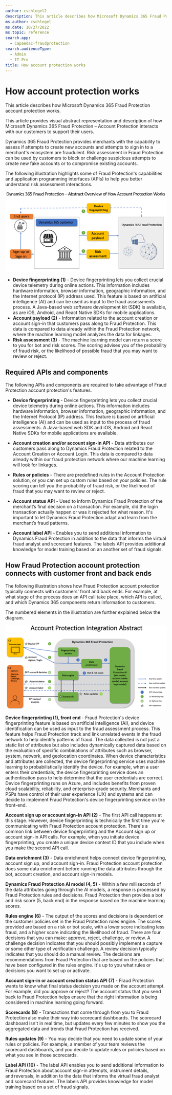 ```yaml
---
author: cschlegel2
description: This article describes how Microsoft Dynamics 365 Fraud Protection account protection works.
ms.author: cschlegel
ms.date: 10/27/2022
ms.topic: reference
search.app: 
  - Capaedac-fraudprotection
search.audienceType:
  - Admin
  - IT Pro
title: How account protection works
---
```


# How account protection works

This article describes how Microsoft Dynamics 365 Fraud Protection account protection works.

This article provides visual abstract representation and description of how Microsoft Dynamics 365 Fraud Protection – Account Protection interacts with our customers to support their users. 

Dynamics 365 Fraud Protection provides merchants with the capability to assess if attempts to create new accounts and attempts to sign in to a merchant's ecosystem are fraudulent. Risk assessment in Fraud Protection can be used by customers to block or challenge suspicious attempts to create new fake accounts or to compromise existing accounts. 

The following illustration highlights some of Fraud Protection's capabilities and application programming interfaces (APIs) to help you better understand risk assessment interactions.

![Abstract overview of how Fraud Protection account protection works](media/architecture-abstract1-overview.png)

- **Device fingerprinting (1)** - Device fingerprinting lets you collect crucial device telemetry during online actions. This information includes hardware information, browser information, geographic information, and the Internet protocol (IP) address used. This feature is based on artificial intelligence (AI) and can be used as input to the fraud assessments process. A Java-based web software development kit (SDK) is available, as are iOS, Android, and React Native SDKs for mobile applications.
- **Account payload (2)** - Information related to the account creation or account sign-in that customers pass along to Fraud Protection. This data is compared to data already within the Fraud Protection network, where the machine learning model analyzes the data for linkages. 
- **Risk assessment (3)** - The machine learning model can return a score to you for bot and risk scores. The scoring advises you of the probability of fraud risk, or the likelihood of possible fraud that you may want to review or reject.  

<!--
On the left side of the illustration above, you can see these are the Dynamics 365 Fraud Protection customers and our merchant's customers. For example, if a user is creating a new account or signing into an existing account, the merchant or payment service provider (PSP) can add Fraud Protection's device fingerprinting to their user interfaces (UIs), so that when someone is interacting to access a website, we are collecting device forensics. We then assign a unique device ID to the session to help identify whenever the user completes some specific event such as an account creation or account login attempt.   

When a new account is created or if an account sign-in takes place, there is an API from Fraud Protection side that is being called with specific information, to then pass along to Dynamics 365 Fraud Protection **(number 2)**. Then that data is compared to the data already within our fraud protection network. Our machine learning will then try to find linkages and see past behavior coming from data attributes such as IP address, geo location, email address, phone number, and other system information. There are many other device fingerprinting attributes, as well as other data attributes related to the activity of the entities within the transaction such as velocities or the timing of login attempts. For example, how frequently are we seeing some activity coming from the same account; and then these data attributes that are sent through machine learning analysis to enable us to then return a fraud risk score to you. 

Then on top of the machine learning analysis, there are some simple predefined rules that  Dynamics 365 Fraud Protection customers can set up or you can set up your own custom rules, which would give a response back to you saying the probability the login transaction is fraudulent, with this kind of fraud risk or bot score, and along with the reason for the decision that was made.    

As you can see in **(number 3)**, Risk Assessment. These device attributes go into the Dynamics 365 Fraud Protection machine learning model with which we then return a score to you for bot and risk scores. The scoring is important because it tells you the probability of fraud risk, or the likelihood of fraud that you may want to consider reviewing or rejecting. The lower the score, the less likelihood of fraud and the higher the score, the greater probability of fraud.  
-->
## Required APIs and components
 
 The following APIs and components are required to take advantage of Fraud Protection account protection's features.

- **Device fingerprinting** - Device fingerprinting lets you collect crucial device telemetry during online actions. This information includes hardware information, browser information, geographic information, and the Internet Protocol (IP) address. This feature is based on artificial intelligence (AI) and can be used as input to the process of fraud assessments. A Java-based web SDK and iOS, Android and React Native SDKs for mobile applications are available.

- **Account creation and/or account sign-in API** - Data attributes our customers pass along to Dynamics Fraud Protection related to the Account Creation or Account Login. This data is compared to data already within our fraud protection network where our machine learning will look for linkages. 

- **Rules or policies** - There are predefined rules in the Account Protection solution, or you can set up custom rules based on your policies. The rule scoring can tell you the probability of fraud risk, or the likelihood of fraud that you may want to review or reject. 

- **Account status API** - Used to inform Dynamics Fraud Protection of the merchant’s final decision on a transaction.  For example, did the login transaction actually happen or was it rejected for what reason.  It's important to let Dynamics Fraud Protection adapt and learn from the merchant’s fraud patterns. 

- **Account label API** - Enables you to send additional information to Dynamics Fraud Protection in addition to the data that informs the virtual fraud analyst and scorecard features. The labels API provides additional knowledge for model training based on an another set of fraud signals.

## How Fraud Protection account protection connects with customer front and back ends

The following illustration shows how Fraud Protection account protection typically connects with customers' front and back ends. For example, at what stage of the process does an API call take place, which API is called, and which Dynamics 365 components return information to customers.

The numbered elements in the illustration are further explained below the diagram.

![Account Protection Integration Abstract](media/ap-architecture-rev-diagram2-abstract.png)

**Device fingerprinting (1), front end** - Fraud Protection's device fingerprinting feature is based on artificial intelligence (AI), and device identification can be used as input to the fraud assessment process. This feature helps Fraud Protection track and link unrelated events in the fraud network to help identify patterns of fraud. The data collected is not just a static list of attributes but also includes dynamically captured data based on the evaluation of specific combinations of attributes such as browser, system, network, and geolocation coordinates. When device characteristics and attributes are collected, the device fingerprinting service uses machine learning to probabilistically identify the device. For example, when a user enters their credentials, the device fingerprinting service does an authentication pass to help determine that the user credentials are correct. Device fingerprinting runs on Azure, and includes benefits from proven cloud scalability, reliability, and enterprise-grade security. Merchants and PSPs have control of their user experience (UX) and systems and can decide to implement Fraud Protection's device fingerprinting service on the front-end.  

**Account sign up or account sign-in API (2)** - The first API call happens at this stage. However, device fingerprinting is technically the first time you're communicating with Fraud Protection account protection. There's a common link between device fingerprinting and the Account sign up or account sign-in API calls. For example, when you initiate device fingerprinting, you create a unique device context ID that you include when you make the second API call. 

**Data enrichment (3)** - Data enrichment helps connect device fingerprinting, account sign up, and account sign-in. Fraud Protection account protection does some data enrichment before running the data attributes through the bot, account creation, and account sign-in models. 

**Dynamics Fraud Protection AI model (4, 5)** - Within a few milliseconds of the data attributes going through the AI models, a response is processed by Fraud Protection rules and decisions. Fraud Protection then provides a bot and risk score (5, back end) in the response based on the machine learning scores. 

**Rules engine (6)** - The output of the scores and decisions is dependent on the customer policies set in the Fraud Protection rules engine. The scores provided are based on a risk or bot scale, with a lower score indicating less fraud, and a higher score indicating the likelihood of fraud. There are four decisions that you can make: approve, reject, challenge, or review. A challenge decision indicates that you should possibly implement a capture or some other type of verification challenge. A review decision typically indicates that you should do a manual review. The decisions are recommendations from Fraud Protection that are based on the policies that have been configured in the rules engine. It's up to you what rules or decisions you want to set up or activate.

**Account sign-in or account creation status API (7)** - Fraud Protection wants to know what final status decision you made on the account attempt. For example, did you approve or reject? The account status that you send back to Fraud Protection helps ensure that the right information is being considered in machine learning going forward. 

**Scorecards (8)** - Transactions that come through from you to Fraud Protection also make their way into scorecard dashboards. The scorecard dashboard isn't in real time, but updates every few minutes to show you the aggregated data and trends that Fraud Protection has received. 

**Rules updates (9)** - You may decide that you need to update some of your rules or policies. For example, a member of your team reviews the scorecard dashboards, and you decide to update rules or policies based on what you see in those scorecards.  

**Label API (10)** - The label API enables you to send additional information to Fraud Protection about account sign-in attempts, instrument details, and reversals, in addition to the data that informs the virtual fraud analyst and scorecard features. The labels API provides knowledge for model training based on a set of fraud signals. 


